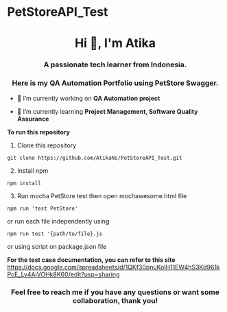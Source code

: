 # PetStoreAPI_Test
<h1 align="center">Hi 👋, I'm Atika</h1>
<h3 align="center">A passionate tech learner from Indonesia.</h3>
<h3 align="center">Here is my QA Automation Portfolio using PetStore Swagger.</h3>

- 🔭 I’m currently working on **QA Automation project**

- 🌱 I’m currently learning **Project Management, Software Quality Assurance**

**To run this repository**
1. Clone this repository
```
git clone https://github.com/AtikaNs/PetStoreAPI_Test.git
```

2. Install npm
```
npm install
```

3. Run mocha PetStore test then open mochawesome.html file
```
npm run 'test PetStore'
```

or run each file independently using
```
npm run test '{path/to/file}.js
```

or using script on package.json file


**For the test case documentation, you can refer to this site**
https://docs.google.com/spreadsheets/d/1QKf30pnuKolH11EW4hS3Kd961kPcE_Lv4AjVOHk8K60/edit?usp=sharing


<h3 align="center">Feel free to reach me if you have any questions or want some collaboration, thank you!</h3>

